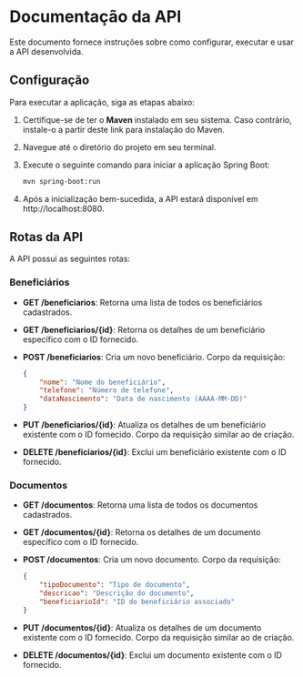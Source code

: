 # Documentação da API

Este documento fornece instruções sobre como configurar, executar e usar a API desenvolvida.

## Configuração

Para executar a aplicação, siga as etapas abaixo:

1. Certifique-se de ter o **Maven** instalado em seu sistema. Caso contrário, instale-o a partir deste link para instalação do Maven.

2. Navegue até o diretório do projeto em seu terminal.

3. Execute o seguinte comando para iniciar a aplicação Spring Boot:

    ```bash
    mvn spring-boot:run
    ```

4. Após a inicialização bem-sucedida, a API estará disponível em http://localhost:8080.

## Rotas da API

A API possui as seguintes rotas:

### Beneficiários

- **GET /beneficiarios**: Retorna uma lista de todos os beneficiários cadastrados.

- **GET /beneficiarios/{id}**: Retorna os detalhes de um beneficiário específico com o ID fornecido.

- **POST /beneficiarios**: Cria um novo beneficiário. Corpo da requisição:

    ```json
    {
        "nome": "Nome do beneficiário",
        "telefone": "Número de telefone",
        "dataNascimento": "Data de nascimento (AAAA-MM-DD)"
    }
    ```

- **PUT /beneficiarios/{id}**: Atualiza os detalhes de um beneficiário existente com o ID fornecido. Corpo da requisição similar ao de criação.

- **DELETE /beneficiarios/{id}**: Exclui um beneficiário existente com o ID fornecido.

### Documentos

- **GET /documentos**: Retorna uma lista de todos os documentos cadastrados.

- **GET /documentos/{id}**: Retorna os detalhes de um documento específico com o ID fornecido.

- **POST /documentos**: Cria um novo documento. Corpo da requisição:

    ```json
    {
        "tipoDocumento": "Tipo de documento",
        "descricao": "Descrição do documento",
        "beneficiarioId": "ID do beneficiário associado"
    }
    ```

- **PUT /documentos/{id}**: Atualiza os detalhes de um documento existente com o ID fornecido. Corpo da requisição similar ao de criação.

- **DELETE /documentos/{id}**: Exclui um documento existente com o ID fornecido.
